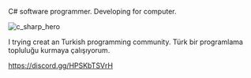 C# software programmer. Developing for computer.

<!---
Traslox/Traslox is a ✨ special ✨ repository because its `README.md` (this file) appears on your GitHub profile.
You can click the Preview link to take a look at your changes.
--->
![c_sharp_hero](https://user-images.githubusercontent.com/107253054/188773397-98eeb971-e79f-4fc0-9952-23da06491ff9.png)

I trying creat an Turkish programming community. Türk bir programlama topluluğu kurmaya çalışıyorum.

https://discord.gg/HPSKbTSVrH
